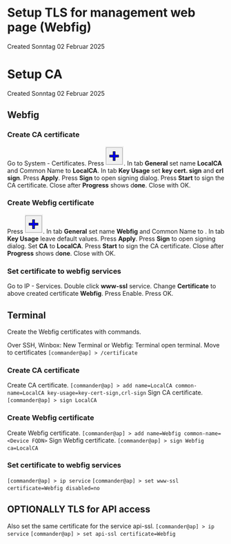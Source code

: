 # Setup TLS for management web page (Webfig)
Created Sonntag 02 Februar 2025

Setup CA
========
Created Sonntag 02 Februar 2025

Webfig
------
### Create CA certificate
Go to System - Certificates.
Press ![](./Setup_TLS_for_management_web_page_(Webfig)/pasted_image.png).
In tab **General** set name **LocalCA** and Common Name to **LocalCA**.
In tab **Key Usage** set **key cert. sign** and **crl sign**.
Press **Apply**.
Press **Sign** to open signing dialog. 
Press **Start** to sign the CA certificate.
Close after **Progress** shows d**one**.
Close with OK.
### Create Webfig certificate
Press ![](./Setup_TLS_for_management_web_page_(Webfig)/pasted_image001.png).
In tab **General** set name **Webfig** and Common Name to **<Device FQDN>**.
In tab **Key Usage** leave default values.
Press **Apply**.
Press **Sign** to open signing dialog. 
Set **CA** to **LocalCA**.
Press **Start** to sign the CA certificate.
Close after **Progress** shows d**one**.
Close with OK.
### Set certificate to webfig services
Go to IP - Services.
Double click **www-ssl** service.
Change **Certificate** to above created certificate **Webfig**.
Press Enable.
Press OK.

Terminal
--------
Create the Webfig certificates with commands. 

Over SSH, Winbox: New Terminal or Webfig: Terminal open terminal.
Move to certificates
``[commander@ap] > /certificate``
### Create CA certificate
Create CA certificate.
``[commander@ap] > add name=LocalCA common-name=LocalCA key-usage=key-cert-sign,crl-sign``
Sign CA certificate.
``[commander@ap] > sign LocalCA``
### Create Webfig certificate
Create Webfig certificate.
``[commander@ap] > add name=Webfig common-name=<Device FQDN>``
Sign Webfig certificate.
``[commander@ap] > sign Webfig ca=LocalCA``
### Set certificate to webfig services
``[commander@ap] > ip service``
``[commander@ap] > set www-ssl certificate=Webfig disabled=no``

OPTIONALLY TLS for API access
-----------------------------
Also set the same certificate for the service api-ssl.
``[commander@ap] > ip service``
``[commander@ap] > set api-ssl certificate=Webfig``

